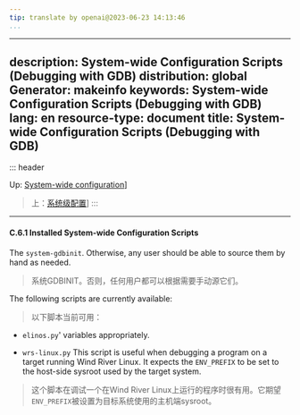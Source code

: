 ```yaml
---
tip: translate by openai@2023-06-23 14:13:46
...
```

---
description: System-wide Configuration Scripts (Debugging with GDB)
distribution: global
Generator: makeinfo
keywords: System-wide Configuration Scripts (Debugging with GDB)
lang: en
resource-type: document
title: System-wide Configuration Scripts (Debugging with GDB)
---
::: header

Up: [System-wide configuration](System_002dwide-configuration.html#System_002dwide-configuration)]

> 上：[系统级配置](System_002dwide-configuration.html#System_002dwide-configuration)]
:::

---

#### C.6.1 Installed System-wide Configuration Scripts


The `system-gdbinit`. Otherwise, any user should be able to source them by hand as needed.

> 系统GDBINIT。否则，任何用户都可以根据需要手动源它们。


The following scripts are currently available:

> 以下脚本当前可用：

- `elinos.py`' variables appropriately.

- `wrs-linux.py` This script is useful when debugging a program on a target running Wind River Linux. It expects the `ENV_PREFIX` to be set to the host-side sysroot used by the target system.

> 这个脚本在调试一个在Wind River Linux上运行的程序时很有用。它期望`ENV_PREFIX`被设置为目标系统使用的主机端sysroot。

